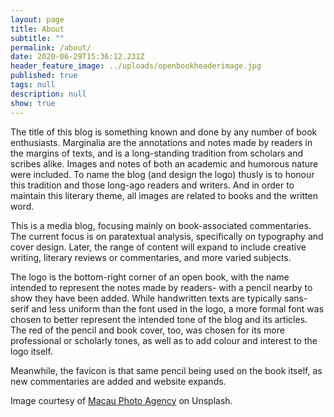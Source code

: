 ```yaml
---
layout: page
title: About
subtitle: ""
permalink: /about/
date: 2020-06-29T15:36:12.231Z
header_feature_image: ../uploads/openbookheaderimage.jpg
published: true
tags: null
description: null
show: true
---
```

The title of this blog is something known and done by any number of book enthusiasts. Marginalia are the annotations and notes made by readers in the margins of texts, and is a long-standing tradition from scholars and scribes alike. Images and notes of both an academic and humorous nature were included. To name the blog (and design the logo) thusly is to honour this tradition and those long-ago readers and writers. And in order to maintain this literary theme, all images are related to books and the written word.

This is a media blog, focusing mainly on book-associated commentaries. The current focus is on paratextual analysis, specifically on typography and cover design. Later, the range of content will expand to include creative writing, literary reviews or commentaries, and more varied subjects.

The logo is the bottom-right corner of an open book, with the name intended to represent the notes made by readers- with a pencil nearby to show they have been added. While handwritten texts are typically sans-serif and less uniform than the font used in the logo, a more formal font was chosen to better represent the intended tone of the blog and its articles. The red of the pencil and book cover, too, was chosen for its more professional or scholarly tones, as well as to add colour and interest to the logo itself.

Meanwhile, the favicon is that same pencil being used on the book itself, as new commentaries are added and website expands.

Image courtesy of [Macau Photo Agency](https://unsplash.com/photos/MhTd1wQobiM) on Unsplash.